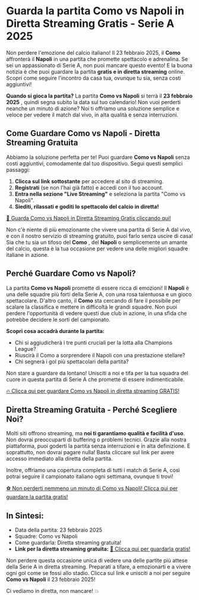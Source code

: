 # Guarda la partita Como vs Napoli in Diretta Streaming Gratis - Serie A 2025

Non perdere l'emozione del calcio italiano! Il 23 febbraio 2025, il **Como** affronterà il **Napoli** in una partita che promette spettacolo e adrenalina. Se sei un appassionato di Serie A, non puoi mancare questo evento! E la buona notizia è che puoi guardare la partita **gratis e in diretta streaming** online. Scopri come seguire l'incontro da casa tua, ovunque tu sia, senza costi aggiuntivi!

**Quando si gioca la partita?** La partita **Como vs Napoli** si terrà il **23 febbraio 2025** , quindi segna subito la data sul tuo calendario! Non vuoi perderti neanche un minuto di azione? Noi ti offriamo una soluzione semplice e veloce per vedere il match dal vivo, in alta qualità e senza interruzioni.

## Come Guardare Como vs Napoli - Diretta Streaming Gratuita

Abbiamo la soluzione perfetta per te! Puoi guardare **Como vs Napoli** senza costi aggiuntivi, comodamente dal tuo dispositivo. Segui questi semplici passaggi:

1. **Clicca sul link sottostante** per accedere al sito di streaming.
2. **Registrati** (se non l'hai già fatto) e accedi con il tuo account.
3. **Entra nella sezione "Live Streaming"** e seleziona la partita "Como vs Napoli".
4. **Siediti, rilassati e goditi lo spettacolo del calcio in diretta!**

[🎥 Guarda Como vs Napoli in Diretta Streaming Gratis cliccando qui!](https://tinyurl.com/livestreamfreeo?st=Como+vs+Napoli&si=gh)

Non c'è niente di più emozionante che vivere una partita di Serie A dal vivo, e con il nostro servizio di streaming gratuito, puoi farlo senza uscire di casa! Sia che tu sia un tifoso del **Como** , del **Napoli** o semplicemente un amante del calcio, questa è la tua occasione per vedere una delle migliori squadre italiane in azione.

## Perché Guardare Como vs Napoli?

La partita **Como vs Napoli** promette di essere ricca di emozioni! Il **Napoli** è una delle squadre più forti della Serie A, con una rosa talentuosa e un gioco spettacolare. D'altro canto, il **Como** sta cercando di fare il possibile per scalare la classifica e mettere in difficoltà le grandi squadre. Non puoi perdere l'opportunità di vedere questi due club in azione, in una sfida che potrebbe decidere le sorti del campionato.

**Scopri cosa accadrà durante la partita:**

- Chi si aggiudicherà i tre punti cruciali per la lotta alla Champions League?
- Riuscirà il Como a sorprendere il Napoli con una prestazione stellare?
- Chi segnerà i gol più spettacolari della partita?

Non stare a guardare da lontano! Unisciti a noi e tifa per la tua squadra del cuore in questa partita di Serie A che promette di essere indimenticabile.

[🔥 Clicca qui per guardare Como vs Napoli in diretta streaming GRATIS!](https://tinyurl.com/livestreamfreeo?st=Como+vs+Napoli&si=gh)

## Diretta Streaming Gratuita - Perché Scegliere Noi?

Molti siti offrono streaming, ma **noi ti garantiamo qualità e facilità d'uso**. Non dovrai preoccuparti di buffering o problemi tecnici. Grazie alla nostra piattaforma, puoi goderti la partita senza interruzioni e in alta definizione. E soprattutto, non dovrai pagare nulla! Basta cliccare sul link per avere accesso immediato alla diretta della partita.

Inoltre, offriamo una copertura completa di tutti i match di Serie A, così potrai seguire il campionato italiano ogni settimana, ovunque ti trovi!

[⚽ Non perderti nemmeno un minuto di Como vs Napoli! Clicca qui per guardare la partita gratis!](https://tinyurl.com/livestreamfreeo?st=Como+vs+Napoli&si=gh)

## In Sintesi:

- Data della partita: 23 febbraio 2025
- Squadre: Como vs Napoli
- Come guardarla: Diretta streaming gratuita!
- **Link per la diretta streaming gratuita:** [🎥 Clicca qui per guardarla gratis!](https://tinyurl.com/livestreamfreeo?st=Como+vs+Napoli&si=gh)

Non perdere questa occasione unica di vedere una delle partite più attese della Serie A in diretta streaming. Preparati a tifare, a emozionarti e a vivere ogni gol come se fossi allo stadio. Clicca sul link e unisciti a noi per seguire **Como vs Napoli** il 23 febbraio 2025!

Ci vediamo in diretta, non mancare! 💥
